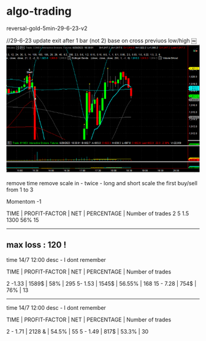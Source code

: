 # algo-trading
reversal-gold-5min-29-6-23-v2

//29-6-23 update exit after 1 bar (not 2) base on cross previuos low/high
￼![chart](unknown-1.png)



remove time 
remove scale in - twice - long and short 
scale the first buy/sell from 1 to 3 


Momentom -1 

TIME | PROFIT-FACTOR | NET | PERCENTAGE | Number of trades
2 
5 1.5 1300 56%
15 


-------
max loss : 120 !
-----------------------------------------------------
time 14/7 12:00 
desc - I dont remember 

TIME | PROFIT-FACTOR | NET | PERCENTAGE | Number of trades

2 -1.33 | 1589$ | 58% | 295 
5- 1.53 | 1545$ | 56.55% | 168
15 - 7.28 | 754$ | 76% | 13


----------------------------------
time 14/7 12:00 
desc - I dont remember 

TIME | PROFIT-FACTOR | NET | PERCENTAGE | Number of trades

2 -  1.71 | 2128 & | 54.5% | 55 
5 -  1.49 | 817$ | 53.3% | 30
